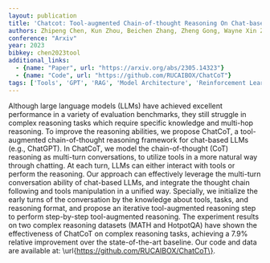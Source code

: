 ```yaml
---
layout: publication
title: 'Chatcot: Tool-augmented Chain-of-thought Reasoning On Chat-based Large Language Models'
authors: Zhipeng Chen, Kun Zhou, Beichen Zhang, Zheng Gong, Wayne Xin Zhao, Ji-rong Wen
conference: "Arxiv"
year: 2023
bibkey: chen2023tool
additional_links:
  - {name: "Paper", url: "https://arxiv.org/abs/2305.14323"}
  - {name: "Code", url: "https://github.com/RUCAIBOX/ChatCoT"}
tags: ['Tools', 'GPT', 'RAG', 'Model Architecture', 'Reinforcement Learning', 'Has Code']
---
```

Although large language models (LLMs) have achieved excellent performance in
a variety of evaluation benchmarks, they still struggle in complex reasoning
tasks which require specific knowledge and multi-hop reasoning. To improve the
reasoning abilities, we propose ChatCoT, a tool-augmented chain-of-thought
reasoning framework for chat-based LLMs (e.g., ChatGPT). In ChatCoT, we model
the chain-of-thought (CoT) reasoning as multi-turn conversations, to utilize
tools in a more natural way through chatting. At each turn, LLMs can either
interact with tools or perform the reasoning. Our approach can effectively
leverage the multi-turn conversation ability of chat-based LLMs, and integrate
the thought chain following and tools manipulation in a unified way. Specially,
we initialize the early turns of the conversation by the knowledge about tools,
tasks, and reasoning format, and propose an iterative tool-augmented reasoning
step to perform step-by-step tool-augmented reasoning. The experiment results
on two complex reasoning datasets (MATH and HotpotQA) have shown the
effectiveness of ChatCoT on complex reasoning tasks, achieving a 7.9% relative
improvement over the state-of-the-art baseline. Our code and data are available
at: \url\{https://github.com/RUCAIBOX/ChatCoT\}.
